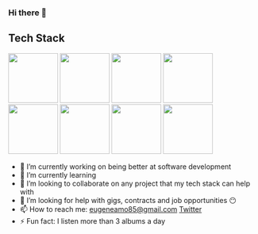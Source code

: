 ### Hi there 👋

## Tech Stack
<img src="https://play-lh.googleusercontent.com/vzHVyL8G7birnPZ0zuCQQ2uDxuLIXzYOUGjFDFzIqfx-ww1fq8IysoEiWzhWI3Dw08g" height="100px"/>
<img src="https://www.computerhope.com/jargon/c/css.png" height="100px"/>
<img src="https://upload.wikimedia.org/wikipedia/commons/6/6a/JavaScript-logo.png" height="100px" />
<img src="https://www.datocms-assets.com/45470/1631110818-logo-react-js.png" height="100px"/>
<img src="https://ih1.redbubble.net/image.1057190283.1918/raf,750x1000,075,t,FFFFFF:97ab1c12de.u1.jpg" height="100px"/>
<img src="https://images.g2crowd.com/uploads/product/image/large_detail/large_detail_f0b606abb6d19089febc9faeeba5bc05/nodejs-development-services.png" height="100px"/>
<img src="https://res.cloudinary.com/hevo/image/upload/v1626694700/hevo-blog/MongoDB-sm-logo-500x400-1-1.gif" height="100px" />
<img src="https://firebase.google.com/static/images/brand-guidelines/logo-logomark.png" height="100px" />

- 🔭 I’m currently working on being better at software development
- 🌱 I’m currently learning 
- 👯 I’m looking to collaborate on any project that my tech stack can help with
- 🤔 I’m looking for help with gigs, contracts and job opportunities 😶
- 📫 How to reach me: eugeneamo85@gmail.com [Twitter](https://twitter.com/genics_code)
- ⚡ Fun fact: I listen more than 3 albums a day
